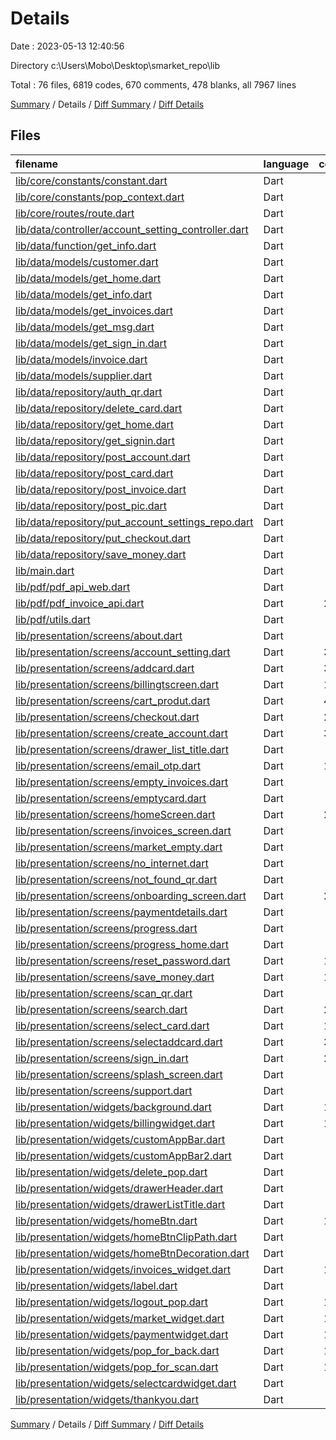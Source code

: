 # Details

Date : 2023-05-13 12:40:56

Directory c:\\Users\\Mobo\\Desktop\\smarket_repo\\lib

Total : 76 files,  6819 codes, 670 comments, 478 blanks, all 7967 lines

[Summary](results.md) / Details / [Diff Summary](diff.md) / [Diff Details](diff-details.md)

## Files
| filename | language | code | comment | blank | total |
| :--- | :--- | ---: | ---: | ---: | ---: |
| [lib/core/constants/constant.dart](/lib/core/constants/constant.dart) | Dart | 14 | 1 | 4 | 19 |
| [lib/core/constants/pop_context.dart](/lib/core/constants/pop_context.dart) | Dart | 10 | 0 | 4 | 14 |
| [lib/core/routes/route.dart](/lib/core/routes/route.dart) | Dart | 7 | 0 | 2 | 9 |
| [lib/data/controller/account_setting_controller.dart](/lib/data/controller/account_setting_controller.dart) | Dart | 9 | 0 | 3 | 12 |
| [lib/data/function/get_info.dart](/lib/data/function/get_info.dart) | Dart | 21 | 0 | 5 | 26 |
| [lib/data/models/customer.dart](/lib/data/models/customer.dart) | Dart | 8 | 0 | 2 | 10 |
| [lib/data/models/get_home.dart](/lib/data/models/get_home.dart) | Dart | 10 | 0 | 2 | 12 |
| [lib/data/models/get_info.dart](/lib/data/models/get_info.dart) | Dart | 8 | 0 | 2 | 10 |
| [lib/data/models/get_invoices.dart](/lib/data/models/get_invoices.dart) | Dart | 10 | 0 | 2 | 12 |
| [lib/data/models/get_msg.dart](/lib/data/models/get_msg.dart) | Dart | 6 | 0 | 2 | 8 |
| [lib/data/models/get_sign_in.dart](/lib/data/models/get_sign_in.dart) | Dart | 10 | 0 | 2 | 12 |
| [lib/data/models/invoice.dart](/lib/data/models/invoice.dart) | Dart | 38 | 0 | 7 | 45 |
| [lib/data/models/supplier.dart](/lib/data/models/supplier.dart) | Dart | 8 | 0 | 2 | 10 |
| [lib/data/repository/auth_qr.dart](/lib/data/repository/auth_qr.dart) | Dart | 8 | 0 | 2 | 10 |
| [lib/data/repository/delete_card.dart](/lib/data/repository/delete_card.dart) | Dart | 5 | 0 | 2 | 7 |
| [lib/data/repository/get_home.dart](/lib/data/repository/get_home.dart) | Dart | 24 | 0 | 5 | 29 |
| [lib/data/repository/get_signin.dart](/lib/data/repository/get_signin.dart) | Dart | 8 | 0 | 4 | 12 |
| [lib/data/repository/post_account.dart](/lib/data/repository/post_account.dart) | Dart | 9 | 19 | 7 | 35 |
| [lib/data/repository/post_card.dart](/lib/data/repository/post_card.dart) | Dart | 6 | 0 | 2 | 8 |
| [lib/data/repository/post_invoice.dart](/lib/data/repository/post_invoice.dart) | Dart | 8 | 0 | 4 | 12 |
| [lib/data/repository/post_pic.dart](/lib/data/repository/post_pic.dart) | Dart | 13 | 20 | 2 | 35 |
| [lib/data/repository/put_account_settings_repo.dart](/lib/data/repository/put_account_settings_repo.dart) | Dart | 11 | 0 | 3 | 14 |
| [lib/data/repository/put_checkout.dart](/lib/data/repository/put_checkout.dart) | Dart | 6 | 0 | 2 | 8 |
| [lib/data/repository/save_money.dart](/lib/data/repository/save_money.dart) | Dart | 11 | 0 | 4 | 15 |
| [lib/main.dart](/lib/main.dart) | Dart | 16 | 0 | 5 | 21 |
| [lib/pdf/pdf_api_web.dart](/lib/pdf/pdf_api_web.dart) | Dart | 44 | 16 | 15 | 75 |
| [lib/pdf/pdf_invoice_api.dart](/lib/pdf/pdf_invoice_api.dart) | Dart | 223 | 0 | 22 | 245 |
| [lib/pdf/utils.dart](/lib/pdf/utils.dart) | Dart | 5 | 1 | 1 | 7 |
| [lib/presentation/screens/about.dart](/lib/presentation/screens/about.dart) | Dart | 57 | 0 | 3 | 60 |
| [lib/presentation/screens/account_setting.dart](/lib/presentation/screens/account_setting.dart) | Dart | 362 | 208 | 22 | 592 |
| [lib/presentation/screens/addcard.dart](/lib/presentation/screens/addcard.dart) | Dart | 310 | 6 | 14 | 330 |
| [lib/presentation/screens/billingtscreen.dart](/lib/presentation/screens/billingtscreen.dart) | Dart | 105 | 0 | 10 | 115 |
| [lib/presentation/screens/cart_produt.dart](/lib/presentation/screens/cart_produt.dart) | Dart | 454 | 228 | 15 | 697 |
| [lib/presentation/screens/checkout.dart](/lib/presentation/screens/checkout.dart) | Dart | 237 | 0 | 4 | 241 |
| [lib/presentation/screens/create_account.dart](/lib/presentation/screens/create_account.dart) | Dart | 312 | 6 | 16 | 334 |
| [lib/presentation/screens/drawer_list_title.dart](/lib/presentation/screens/drawer_list_title.dart) | Dart | 33 | 0 | 3 | 36 |
| [lib/presentation/screens/email_otp.dart](/lib/presentation/screens/email_otp.dart) | Dart | 139 | 2 | 10 | 151 |
| [lib/presentation/screens/empty_invoices.dart](/lib/presentation/screens/empty_invoices.dart) | Dart | 68 | 1 | 4 | 73 |
| [lib/presentation/screens/emptycard.dart](/lib/presentation/screens/emptycard.dart) | Dart | 33 | 0 | 3 | 36 |
| [lib/presentation/screens/homeScreen.dart](/lib/presentation/screens/homeScreen.dart) | Dart | 227 | 21 | 8 | 256 |
| [lib/presentation/screens/invoices_screen.dart](/lib/presentation/screens/invoices_screen.dart) | Dart | 70 | 2 | 8 | 80 |
| [lib/presentation/screens/market_empty.dart](/lib/presentation/screens/market_empty.dart) | Dart | 15 | 0 | 4 | 19 |
| [lib/presentation/screens/no_internet.dart](/lib/presentation/screens/no_internet.dart) | Dart | 84 | 0 | 4 | 88 |
| [lib/presentation/screens/not_found_qr.dart](/lib/presentation/screens/not_found_qr.dart) | Dart | 71 | 0 | 5 | 76 |
| [lib/presentation/screens/onboarding_screen.dart](/lib/presentation/screens/onboarding_screen.dart) | Dart | 252 | 23 | 12 | 287 |
| [lib/presentation/screens/paymentdetails.dart](/lib/presentation/screens/paymentdetails.dart) | Dart | 16 | 0 | 0 | 16 |
| [lib/presentation/screens/progress.dart](/lib/presentation/screens/progress.dart) | Dart | 60 | 4 | 12 | 76 |
| [lib/presentation/screens/progress_home.dart](/lib/presentation/screens/progress_home.dart) | Dart | 60 | 4 | 12 | 76 |
| [lib/presentation/screens/reset_password.dart](/lib/presentation/screens/reset_password.dart) | Dart | 139 | 0 | 9 | 148 |
| [lib/presentation/screens/save_money.dart](/lib/presentation/screens/save_money.dart) | Dart | 128 | 2 | 8 | 138 |
| [lib/presentation/screens/scan_qr.dart](/lib/presentation/screens/scan_qr.dart) | Dart | 96 | 15 | 15 | 126 |
| [lib/presentation/screens/search.dart](/lib/presentation/screens/search.dart) | Dart | 272 | 0 | 4 | 276 |
| [lib/presentation/screens/select_card.dart](/lib/presentation/screens/select_card.dart) | Dart | 145 | 0 | 12 | 157 |
| [lib/presentation/screens/selectaddcard.dart](/lib/presentation/screens/selectaddcard.dart) | Dart | 310 | 6 | 14 | 330 |
| [lib/presentation/screens/sign_in.dart](/lib/presentation/screens/sign_in.dart) | Dart | 245 | 5 | 10 | 260 |
| [lib/presentation/screens/splash_screen.dart](/lib/presentation/screens/splash_screen.dart) | Dart | 65 | 1 | 9 | 75 |
| [lib/presentation/screens/support.dart](/lib/presentation/screens/support.dart) | Dart | 89 | 0 | 3 | 92 |
| [lib/presentation/widgets/background.dart](/lib/presentation/widgets/background.dart) | Dart | 114 | 0 | 3 | 117 |
| [lib/presentation/widgets/billingwidget.dart](/lib/presentation/widgets/billingwidget.dart) | Dart | 169 | 3 | 6 | 178 |
| [lib/presentation/widgets/customAppBar.dart](/lib/presentation/widgets/customAppBar.dart) | Dart | 49 | 1 | 4 | 54 |
| [lib/presentation/widgets/customAppBar2.dart](/lib/presentation/widgets/customAppBar2.dart) | Dart | 49 | 1 | 4 | 54 |
| [lib/presentation/widgets/delete_pop.dart](/lib/presentation/widgets/delete_pop.dart) | Dart | 93 | 0 | 3 | 96 |
| [lib/presentation/widgets/drawerHeader.dart](/lib/presentation/widgets/drawerHeader.dart) | Dart | 66 | 1 | 4 | 71 |
| [lib/presentation/widgets/drawerListTitle.dart](/lib/presentation/widgets/drawerListTitle.dart) | Dart | 54 | 1 | 4 | 59 |
| [lib/presentation/widgets/homeBtn.dart](/lib/presentation/widgets/homeBtn.dart) | Dart | 131 | 15 | 11 | 157 |
| [lib/presentation/widgets/homeBtnClipPath.dart](/lib/presentation/widgets/homeBtnClipPath.dart) | Dart | 21 | 1 | 8 | 30 |
| [lib/presentation/widgets/homeBtnDecoration.dart](/lib/presentation/widgets/homeBtnDecoration.dart) | Dart | 14 | 1 | 4 | 19 |
| [lib/presentation/widgets/invoices_widget.dart](/lib/presentation/widgets/invoices_widget.dart) | Dart | 146 | 33 | 13 | 192 |
| [lib/presentation/widgets/label.dart](/lib/presentation/widgets/label.dart) | Dart | 73 | 0 | 5 | 78 |
| [lib/presentation/widgets/logout_pop.dart](/lib/presentation/widgets/logout_pop.dart) | Dart | 118 | 0 | 5 | 123 |
| [lib/presentation/widgets/market_widget.dart](/lib/presentation/widgets/market_widget.dart) | Dart | 118 | 0 | 3 | 121 |
| [lib/presentation/widgets/paymentwidget.dart](/lib/presentation/widgets/paymentwidget.dart) | Dart | 152 | 11 | 6 | 169 |
| [lib/presentation/widgets/pop_for_back.dart](/lib/presentation/widgets/pop_for_back.dart) | Dart | 180 | 4 | 8 | 192 |
| [lib/presentation/widgets/pop_for_scan.dart](/lib/presentation/widgets/pop_for_scan.dart) | Dart | 144 | 4 | 9 | 157 |
| [lib/presentation/widgets/selectcardwidget.dart](/lib/presentation/widgets/selectcardwidget.dart) | Dart | 57 | 3 | 4 | 64 |
| [lib/presentation/widgets/thankyou.dart](/lib/presentation/widgets/thankyou.dart) | Dart | 61 | 0 | 2 | 63 |

[Summary](results.md) / Details / [Diff Summary](diff.md) / [Diff Details](diff-details.md)